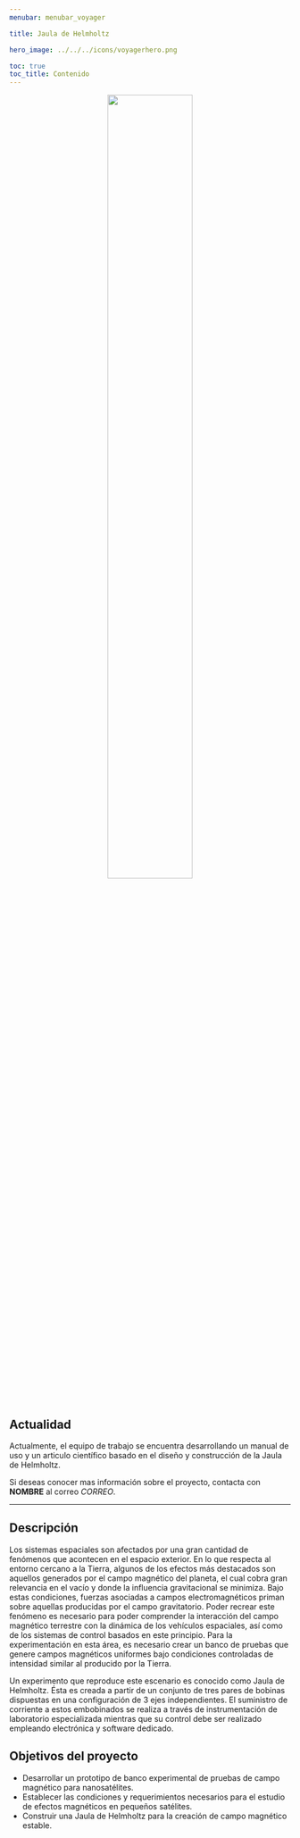 ```yaml
---
menubar: menubar_voyager

title: Jaula de Helmholtz

hero_image: ../../../icons/voyagerhero.png

toc: true
toc_title: Contenido
---
```

<link href="../../../assets/css/custom.css" rel="stylesheet" type="text/css">
<figure align="center"> 
    <img src="../../img/jauladehelmholtz.jpg" width="60%" height="60%">
</figure>

<!-- ![](https://img.shields.io/badge/-En%20curso-FFDD56) -->


## Actualidad
Actualmente, el equipo de trabajo se encuentra desarrollando un manual de uso y un articulo científico basado en el diseño y construcción de la Jaula de Helmholtz. 

Si deseas conocer mas información sobre el proyecto, contacta con **NOMBRE** al correo *CORREO*.

---

## Descripción
Los sistemas espaciales son afectados por una gran cantidad de fenómenos que acontecen en el espacio exterior. En lo que respecta al entorno cercano a la Tierra, algunos de los efectos más destacados son aquellos generados por el campo magnético del planeta, el cual cobra gran relevancia en el vacío y donde la influencia gravitacional se minimiza. Bajo estas condiciones, fuerzas asociadas a campos electromagnéticos priman sobre aquellas producidas por el campo gravitatorio. Poder recrear este fenómeno es necesario para poder comprender la interacción del campo magnético terrestre con la dinámica de los vehículos espaciales, así como de los sistemas de control basados en este principio. Para la experimentación en esta área, es necesario crear un banco de pruebas que genere campos magnéticos uniformes bajo condiciones controladas de intensidad similar al producido por la Tierra. 

Un experimento que reproduce este escenario es conocido como Jaula de Helmholtz. Ésta es creada a partir de un conjunto de tres pares de bobinas dispuestas en una configuración de 3 ejes independientes. El suministro de corriente a estos embobinados se realiza a través de instrumentación de laboratorio especializada mientras que su control debe ser realizado empleando electrónica y software dedicado.


## Objetivos del proyecto
- Desarrollar un prototipo de banco experimental de pruebas de campo magnético para nanosatélites.
- Establecer las condiciones y requerimientos necesarios para el estudio de efectos magnéticos en pequeños satélites.
- Construir una Jaula de Helmholtz para la creación de campo magnético estable.

<!-- 
## Documentación
(si aplicable) Descarga de manual, articulos, etc. -->